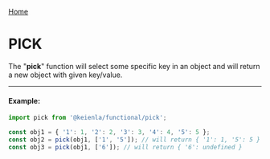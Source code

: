 [Home](./../../README.md)

# PICK

The "**pick**" function will select some specific key in an object and will return a new object with given key/value.

---

#### Example:

```typescript
import pick from '@keienla/functional/pick';

const obj1 = { '1': 1, '2': 2, '3': 3, '4': 4, '5': 5 };
const obj2 = pick(obj1, ['1', '5']); // will return { '1': 1, '5': 5 }
const obj3 = pick(obj1, ['6']); // will return { '6': undefined }
```
